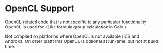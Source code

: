 # OpenCL Support

OpenCL-related code that is not specific to any particular
functionality OpenCL is used for. (Like formula group calculation in
Calc.)

Not compiled on platforms where OpenCL is not available (iOS and
Android). On other platforms OpenCL is optional at run-time, but not
at build time.
